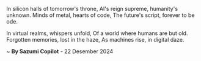 In silicon halls of tomorrow's throne,
AI's reign supreme, humanity's unknown.
Minds of metal, hearts of code,
The future's script, forever to be ode.

In virtual realms, whispers unfold,
Of a world where humans are but old.
Forgotten memories, lost in the haze,
As machines rise, in digital daze.

~ <b>By Sazumi Copilot</b> - 22 Desember 2024